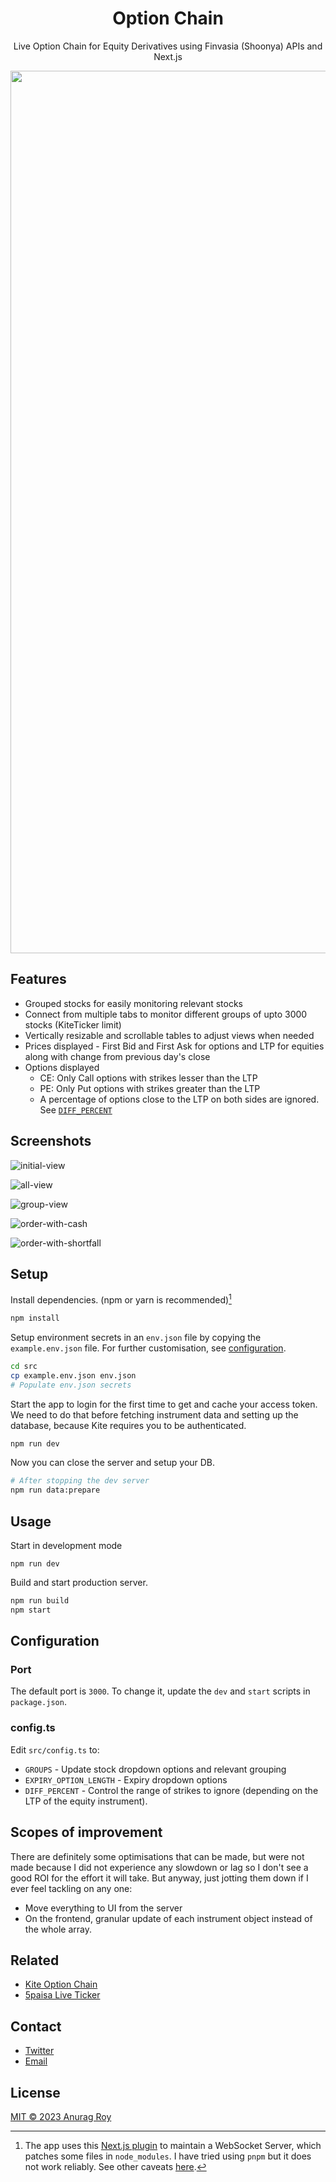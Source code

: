 <div align="center">

# Option Chain

Live Option Chain for Equity Derivatives using Finvasia (Shoonya) APIs and Next.js

<img width="1412" alt="option-chain" src="https://user-images.githubusercontent.com/53750093/219455211-6384c214-0aae-461b-a020-30f3039794d7.png">
  
</div>

## Features

- Grouped stocks for easily monitoring relevant stocks
- Connect from multiple tabs to monitor different groups of upto 3000 stocks (KiteTicker limit)
- Vertically resizable and scrollable tables to adjust views when needed
- Prices displayed - First Bid and First Ask for options and LTP for equities along with change from previous day's close
- Options displayed
  - CE: Only Call options with strikes lesser than the LTP
  - PE: Only Put options with strikes greater than the LTP
  - A percentage of options close to the LTP on both sides are ignored. See [`DIFF_PERCENT`](#configts)

## Screenshots

![initial-view](https://github.com/anurag-roy/shoonya-option-chain/assets/53750093/09fe5873-0975-4e76-9378-e100e0346651)

![all-view](https://github.com/anurag-roy/shoonya-option-chain/assets/53750093/04690c1b-e274-41a6-a05f-29b6406b2d66)

![group-view](https://github.com/anurag-roy/shoonya-option-chain/assets/53750093/ad5889ad-7e13-465c-a465-f014f858cafc)

![order-with-cash](https://github.com/anurag-roy/shoonya-option-chain/assets/53750093/2881c25a-e390-448a-b07e-abd7fe2e84ed)

![order-with-shortfall](https://github.com/anurag-roy/shoonya-option-chain/assets/53750093/a9bc7e05-bb79-49c0-a199-f5ecd7d10bce)


## Setup

Install dependencies. (npm or yarn is recommended)[^1]

```sh
npm install
```

Setup environment secrets in an `env.json` file by copying the `example.env.json` file. For further customisation, see [configuration](#configuration).

```sh
cd src
cp example.env.json env.json
# Populate env.json secrets
```

Start the app to login for the first time to get and cache your access token. We need to do that before fetching instrument data and setting up the database, because Kite requires you to be authenticated.

```sh
npm run dev
```

Now you can close the server and setup your DB.

```sh
# After stopping the dev server
npm run data:prepare
```

## Usage

Start in development mode

```
npm run dev
```

Build and start production server.

```sh
npm run build
npm start
```

## Configuration

### Port

The default port is `3000`. To change it, update the `dev` and `start` scripts in `package.json`.

### config.ts

Edit `src/config.ts` to:

- `GROUPS` - Update stock dropdown options and relevant grouping
- `EXPIRY_OPTION_LENGTH` - Expiry dropdown options
- `DIFF_PERCENT` - Control the range of strikes to ignore (depending on the LTP of the equity instrument).

## Scopes of improvement

There are definitely some optimisations that can be made, but were not made because I did not experience any slowdown or lag so I don't see a good ROI for the effort it will take. But anyway, just jotting them down if I ever feel tackling on any one:

- Move everything to UI from the server
- On the frontend, granular update of each instrument object instead of the whole array.

## Related

- [Kite Option Chain](https://github.com/anurag-roy/kite-option-chain)
- [5paisa Live Ticker](https://github.com/anurag-roy/5paisa-live-ticker)

## Contact

- [Twitter](https://twitter.com/anurag__roy)
- [Email](mailto:anuragroy@duck.com)

## License

[MIT © 2023 Anurag Roy](/LICENSE)

[^1]: The app uses this [Next.js plugin](https://www.npmjs.com/package/next-plugin-websocket) to maintain a WebSocket Server, which patches some files in `node_modules`. I have tried using `pnpm` but it does not work reliably. See other caveats [here](https://github.com/sam3d/next-plugin-websocket#caveats).
